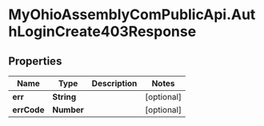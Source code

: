 # MyOhioAssemblyComPublicApi.AuthLoginCreate403Response

## Properties

Name | Type | Description | Notes
------------ | ------------- | ------------- | -------------
**err** | **String** |  | [optional] 
**errCode** | **Number** |  | [optional] 


